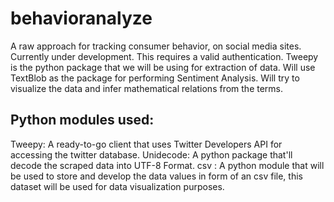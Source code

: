 # behavioranalyze
A raw approach for tracking consumer behavior, on social media sites. Currently under development.
This requires a valid authentication. Tweepy is the python package that we will be using  for extraction of data.
Will use TextBlob as the package for performing Sentiment Analysis.
Will try to visualize the data and infer mathematical relations from the terms.
## Python modules used:
Tweepy: A ready-to-go client that uses Twitter Developers API for accessing the twitter database.
Unidecode: A python package that'll decode the scraped data into UTF-8 Format.
csv : A python module that will be used to store and develop the data values in form of an csv file, this dataset will be used for data visualization purposes.
